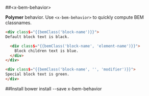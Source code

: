 ##&lt;x-bem-behavior&gt;

**Polymer** behavior. Use `<x-bem-behavior>` to quickly compute BEM classnames.

```html
<div class$="{{bemClass('block-name')}}">
Default block text is black.

  <div class$="{{bemClass('block-name', 'element-name')}}">
    Block children text is blue.
  </div>
</div>

<div class$="{{bemClass('block-name', '', 'modifier')}}">
Special block text is green.
</div>
```

##Install
bower install --save x-bem-behavior